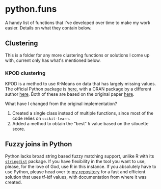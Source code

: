 # python.funs
A handy list of functions that I've developed over time to make my work easier. Details on what they contain below.

## Clustering
This is a folder for any more clustering functions or solutions I come up with, current only has what's mentioned below.

### KPOD clustering
KPOD is a method to use K-Means on data that has largely missing values. The official Python package is [here](https://pypi.org/project/kPOD/), with a CRAN package by a different author [here](https://cran.r-project.org/web/packages/kpodclustr/). Both of these are based on the original paper [here](https://arxiv.org/abs/1411.7013).

What have I changed from the original implementation?
1. Created a single class instead of multiple functions, since most of the code relies on `scikit-learn`.
2. Added a method to obtain the "best" _k_ value based on the silouette score.

## Fuzzy joins in Python
Python lacks broad string based fuzzy matching support, unlike R with its [`stringdist`](https://cran.r-project.org/web/packages/stringdist/index.html) package. If you have flexibility in the tool you want to use, please, for the love of God, use R in this instance. If you absolutely have to use Python, please head over to [my repository](https://github.com/avimallu/python.funs/tree/main/fuzzy_joins) for a fast and efficient solution that uses tf-idf values, with documentation from where it was created.
